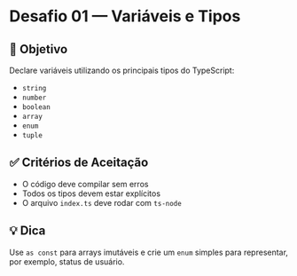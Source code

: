 # Desafio 01 — Variáveis e Tipos

## 🎯 Objetivo
Declare variáveis utilizando os principais tipos do TypeScript:  
- `string`
- `number`
- `boolean`
- `array`
- `enum`
- `tuple`

## ✅ Critérios de Aceitação
- O código deve compilar sem erros
- Todos os tipos devem estar explícitos
- O arquivo `index.ts` deve rodar com `ts-node`

## 💡 Dica
Use `as const` para arrays imutáveis e crie um `enum` simples para representar, por exemplo, status de usuário.
